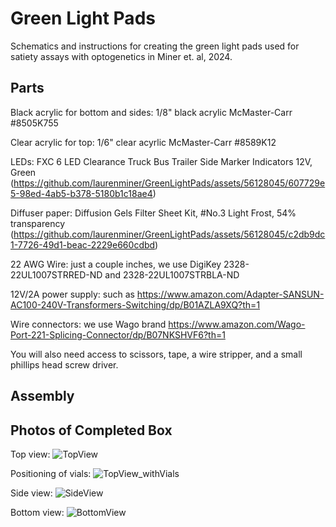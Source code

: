 # Green Light Pads

Schematics and instructions for creating the green light pads used for satiety assays with optogenetics in Miner et. al, 2024.

## Parts

Black acrylic for bottom and sides:  1/8" black acrylic McMaster-Carr #8505K755

Clear acrylic for top: 1/6" clear acyrlic McMaster-Carr #8589K12

LEDs: FXC 6 LED Clearance Truck Bus Trailer Side Marker Indicators 12V, Green (https://github.com/laurenminer/GreenLightPads/assets/56128045/607729e5-98ed-4ab5-b378-5180b1c18ae4)

Diffuser paper: Diffusion Gels Filter Sheet Kit, #No.3 Light Frost, 54% transparency (https://github.com/laurenminer/GreenLightPads/assets/56128045/c2db9dc1-7726-49d1-beac-2229e660cdbd)

22 AWG Wire: just a couple inches, we use DigiKey 2328-22UL1007STRRED-ND and 2328-22UL1007STRBLA-ND

12V/2A power supply: such as https://www.amazon.com/Adapter-SANSUN-AC100-240V-Transformers-Switching/dp/B01AZLA9XQ?th=1

Wire connectors: we use Wago brand https://www.amazon.com/Wago-Port-221-Splicing-Connector/dp/B07NKSHVF6?th=1

You will also need access to scissors, tape, a wire stripper, and a small phillips head screw driver.

## Assembly

## Photos of Completed Box
Top view:
![TopView](https://github.com/laurenminer/GreenLightPads/assets/56128045/25d81981-618b-4b56-8344-ae21c73eaf73)

Positioning of vials:
![TopView_withVials](https://github.com/laurenminer/GreenLightPads/assets/56128045/0709d904-7113-4cde-891a-07ff2336cf68)

Side view:
![SideView](https://github.com/laurenminer/GreenLightPads/assets/56128045/13b9bdce-1226-4e6d-a98c-60ce3f5fe089)

Bottom view:
![BottomView](https://github.com/laurenminer/GreenLightPads/assets/56128045/4fdead63-02f8-4bbc-8551-d13a33eac1ee)
